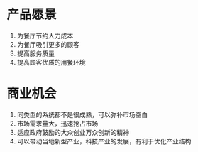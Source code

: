 # 产品愿景
1. 为餐厅节约人力成本
2. 为餐厅吸引更多的顾客
3. 提高服务质量
4. 提高顾客优质的用餐环境
# 商业机会
1. 同类型的系统都不是很成熟，可以弥补市场空白
2. 市场需求量大，迅速抢占市场
3. 适应政府鼓励的大众创业万众创新的精神
4. 可以带动当地新型产业，科技产业的发展，有利于优化产业结构
